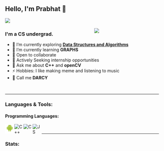 ## Hello, I'm Prabhat 👋
[<img src="https://komarev.com/ghpvc/?username=aviral10&label=Profile+Views&color=4287f5&style=flat" />](https://github.com/prabhatmalhan)

<img src="https://magiccopy.xyz/assets/images/hadder.gif" align="right"  width="42%"/>

### I'm a CS undergrad.

- 🔭 I’m currently exploring [**Data Structures and Algorithms**](https://github.com/prabhatmalhan/Algorithms)
- 🌱 I’m currently learning **GRAPHS**
- 👯 Open to collaborate 
- 💼 Actively Seeking internship opportunities
- 💬 Ask me about **C++** and **openCV**
- ⚡ Hobbies: I like making meme and listening to music
- 📢 Call me **DARCY**

<br/>

---
### Languages & Tools:

#### Programming Languages:

<img align="left" alt="Python" width="30px" src="https://github.com/devicons/devicon/blob/master/icons/android/android-original-wordmark.svg">

<img align="left" alt="C++" width="30px" src="https://www.freeiconspng.com/thumbs/c-logo-icon/c--logo-icon-0.png">

<img align="left" alt="C" width="30px" src="https://www.kindpng.com/picc/m/355-3559027_c-programming-language-logo-clipart-png-download-c.png">

<img align="left" alt="JS" width="30px" src="https://cdn.iconscout.com/icon/free/png-512/javascript-2038874-1720087.png">

<br/>


---
### Stats:
